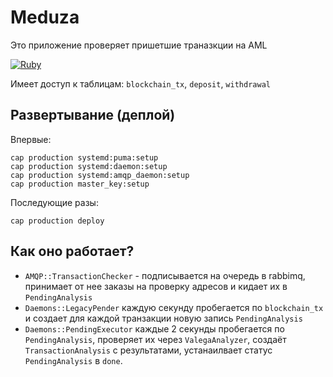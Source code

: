 # Meduza

Это приложение проверяет пришетшие траназкции на AML

[![Ruby](https://github.com/bitzlato/meduza/actions/workflows/ruby.yml/badge.svg)](https://github.com/bitzlato/meduza/actions/workflows/ruby.yml)

Имеет доступ к таблицам: `blockchain_tx`, `deposit`, `withdrawal`

## Развертывание (деплой)

Впервые:

```
cap production systemd:puma:setup
cap production systemd:daemon:setup
cap production systemd:amqp_daemon:setup
cap production master_key:setup
```

Последующие разы:

```
cap production deploy
```

## Как оно работает?

* `AMQP::TransactionChecker` - подписывается на очередь в rabbimq, принимает от
  нее заказы на проверку адресов и кидает их в `PendingAnalysis`
* `Daemons::LegacyPender` каждую секунду пробегается по `blockchain_tx` и создает
  для каждой транзакции новую запись `PendingAnalysis`
* `Daemons::PendingExecutor` каждые 2 секунды пробегается по `PendingAnalysis`,
  проверяет их через `ValegaAnalyzer`, создаёт `TransactionAnalysis` с
  результатами, устанаилвает статус `PendingAnalysis` в `done`.
